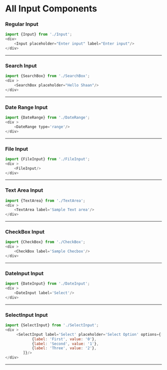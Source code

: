 # All Input Components

### Regular Input
```js
import {Input} from './Input';
<div>
	<Input placeholder="Enter input" label="Enter input"/>
</div>
```
---

### Search Input
```js
import {SearchBox} from './SearchBox';
<div >
	<SearchBox placeholder="Hello Shaan"/>
</div>
```
---

### Date Range Input
```js
import {DateRange} from './DateRange';
<div >
	<DateRange type='range'/>
</div>
```
---

### File Input
```js
import {FileInput} from './FileInput';
<div >
	<FileInput/>
</div>
```
---

### Text Area Input
```js
import {TextArea} from './TextArea';
<div >
	<TextArea label='Sample Text area'/>
</div>
```
---

### CheckBox Input
```js
import {CheckBox} from './CheckBox';
<div >
	<CheckBox label='Sample Checbox'/>
</div>
```
---

### DateInput Input
```js
import {DateInput} from './DateInput';
<div >
	<DateInput label='Select'/>
</div>
```
---

### SelectInput Input
```js
import {SelectInput} from './SelectInput';
<div >
	 <SelectInput label='Select' placeholder='Select Option' options={[
            {label: 'First', value: '0'},
            {label: 'Second', value: '1'},
            {label: 'Three', value: '2'},
        ]}/>
</div>
```
---
